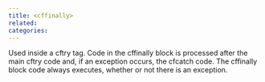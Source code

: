 ```yaml
---
title: <cffinally>
related:
categories:
---
```


Used inside a cftry tag.
		Code in the cffinally block is processed after the main cftry code and, if an exception occurs, the cfcatch code.
		The cffinally block code always executes, whether or not there is an exception.